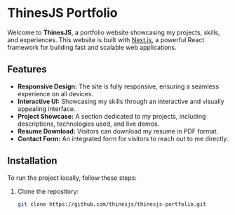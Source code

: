 # ThinesJS Portfolio

Welcome to **ThinesJS**, a portfolio website showcasing my projects, skills, and experiences. This website is built with [Next.js](https://nextjs.org/), a powerful React framework for building fast and scalable web applications.

## Features

- **Responsive Design:** The site is fully responsive, ensuring a seamless experience on all devices.
- **Interactive UI:** Showcasing my skills through an interactive and visually appealing interface.
- **Project Showcase:** A section dedicated to my projects, including descriptions, technologies used, and live demos.
- **Resume Download:** Visitors can download my resume in PDF format.
- **Contact Form:** An integrated form for visitors to reach out to me directly.

## Installation

To run the project locally, follow these steps:

1. Clone the repository:

   ```bash
   git clone https://github.com/thinesjs/thinesjs-portfolio.git
